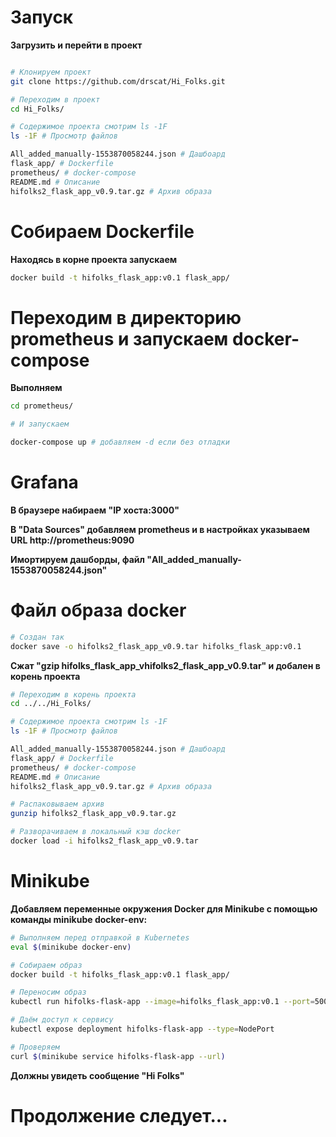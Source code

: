 # Запуск

**Загрузить и перейти в проект**

```sh

# Клонируем проект
git clone https://github.com/drscat/Hi_Folks.git

# Переходим в проект
cd Hi_Folks/

# Содержимое проекта смотрим ls -1F
ls -1F # Просмотр файлов

All_added_manually-1553870058244.json # Дашбоард
flask_app/ # Dockerfile
prometheus/ # docker-compose
README.md # Описание
hifolks2_flask_app_v0.9.tar.gz # Архив образа
```

# Собираем Dockerfile

**Находясь в корне проекта запускаем**

```sh
docker build -t hifolks_flask_app:v0.1 flask_app/
```

# Переходим в директорию prometheus и запускаем docker-compose

**Выполняем**
```sh
cd prometheus/

# И запускаем

docker-compose up # добавляем -d если без отладки

```

# Grafana

**В браузере набираем "IP хоста:3000"**

**В "Data Sources" добавляем prometheus и в настройках указываем URL http://prometheus:9090**

**Имортируем дашборды, файл "All_added_manually-1553870058244.json"**


<!-- docker run -d -p 5000:5000 hifolks_flask_app:v0.1
docker run -itd --network=prometheus_two_monitor-net -d -p 5000:5000 hifolks_flask_app:v0.1 -->

# Файл образа docker 

```sh
# Создан так 
docker save -o hifolks2_flask_app_v0.9.tar hifolks_flask_app:v0.1
```
**Сжат "gzip hifolks_flask_app_vhifolks2_flask_app_v0.9.tar" и добален в корень проекта**  

```sh
# Переходим в корень проекта
cd ../../Hi_Folks/

# Содержимое проекта смотрим ls -1F
ls -1F # Просмотр файлов

All_added_manually-1553870058244.json # Дашбоард
flask_app/ # Dockerfile
prometheus/ # docker-compose
README.md # Описание
hifolks2_flask_app_v0.9.tar.gz # Архив образа

# Распаковываем архив
gunzip hifolks2_flask_app_v0.9.tar.gz

# Разворачиваем в локальный кэш docker
docker load -i hifolks2_flask_app_v0.9.tar

```

# Minikube

**Добавляем переменные окружения Docker для Minikube с помощью команды minikube docker-env:**

```sh
# Выполняем перед отправкой в Kubernetes
eval $(minikube docker-env)

# Собираем образ
docker build -t hifolks_flask_app:v0.1 flask_app/

# Переносим образ
kubectl run hifolks-flask-app --image=hifolks_flask_app:v0.1 --port=5000

# Даём доступ к сервису
kubectl expose deployment hifolks-flask-app --type=NodePort

# Проверяем
curl $(minikube service hifolks-flask-app --url)
```

**Должны увидеть сообщение "Hi Folks"**



# Продолжение следует...


<!-- docker image tag hifolks_flask_app:v0.1 $(minikube ip):30500/hifolks_flas
k_app:v0.1 -->

<!-- docker run -d -p 5000:5000 hifolks_flask_app:v0.1
docker run -itd --network=prometheus_two_monitor-net -d -p 5000:5000 hifolks_flask_app:v0.1 -->
